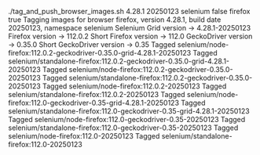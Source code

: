 ./tag_and_push_browser_images.sh 4.28.1 20250123 selenium false firefox true
Tagging images for browser firefox, version 4.28.1, build date 20250123, namespace selenium
Selenium Grid version -> 4.28.1-20250123
Firefox version -> 112.0.2
Short Firefox version -> 112.0
GeckoDriver version -> 0.35.0
Short GeckoDriver version -> 0.35
Tagged selenium/node-firefox:112.0.2-geckodriver-0.35.0-grid-4.28.1-20250123
Tagged selenium/standalone-firefox:112.0.2-geckodriver-0.35.0-grid-4.28.1-20250123
Tagged selenium/node-firefox:112.0.2-geckodriver-0.35.0-20250123
Tagged selenium/standalone-firefox:112.0.2-geckodriver-0.35.0-20250123
Tagged selenium/node-firefox:112.0.2-20250123
Tagged selenium/standalone-firefox:112.0.2-20250123
Tagged selenium/node-firefox:112.0-geckodriver-0.35-grid-4.28.1-20250123
Tagged selenium/standalone-firefox:112.0-geckodriver-0.35-grid-4.28.1-20250123
Tagged selenium/node-firefox:112.0-geckodriver-0.35-20250123
Tagged selenium/standalone-firefox:112.0-geckodriver-0.35-20250123
Tagged selenium/node-firefox:112.0-20250123
Tagged selenium/standalone-firefox:112.0-20250123
